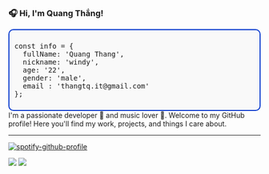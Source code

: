 ### 🎧 Hi, I'm Quang Thắng!

<div style="border: 2px solid #0033cc; border-radius: 10px; padding: 10px; background-color: #f9f9f9; font-family: monospace; max-width: 500px;">
<pre>
const info = {
  fullName: 'Quang Thang',
  nickname: 'windy',
  age: '22',
  gender: 'male',
  email : 'thangtq.it@gmail.com'
};
</pre>

</div>
I'm a passionate developer 🚀 and music lover 🎵.  
Welcome to my GitHub profile! Here you'll find my work, projects, and things I care about.

---

[![spotify-github-profile](https://spotify-github-profile.kittinanx.com/api/view?uid=31whoelinrjujzksq3vzrqic2ykm&cover_image=true&theme=novatorem&show_offline=false&background_color=000000&interchange=false&bar_color=47f92f&bar_color_cover=false)](https://open.spotify.com/user/31whoelinrjujzksq3vzrqic2ykm)

<div align="left">
  <img src="https://github-readme-stats.vercel.app/api/top-langs/?username=quangthangit&layout=compact&langs_count=8&theme=radical&hide_border=true" />
  <img src="https://github-readme-stats.vercel.app/api?username=quangthangit&show_icons=true&theme=radical&hide_title=true&hide_border=true" />
</div>
